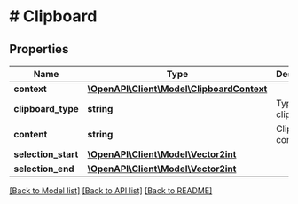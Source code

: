 # # Clipboard

## Properties

Name | Type | Description | Notes
------------ | ------------- | ------------- | -------------
**context** | [**\OpenAPI\Client\Model\ClipboardContext**](ClipboardContext.md) |  |
**clipboard_type** | **string** | Type of clipboard |
**content** | **string** | Clipboard content |
**selection_start** | [**\OpenAPI\Client\Model\Vector2int**](Vector2int.md) |  | [optional]
**selection_end** | [**\OpenAPI\Client\Model\Vector2int**](Vector2int.md) |  | [optional]

[[Back to Model list]](../../README.md#models) [[Back to API list]](../../README.md#endpoints) [[Back to README]](../../README.md)
